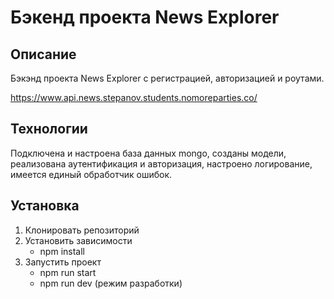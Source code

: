 # Бэкенд проекта News Explorer

## Описание
Бэкэнд проекта News Explorer с регистрацией, авторизацией и роутами.

https://www.api.news.stepanov.students.nomoreparties.co/

## Технологии
Подключена и настроена база данных mongo, созданы модели, реализована аутентификация и авторизация, настроено логирование, имеется единый обработчик ошибок.
## Установка 
1. Клонировать репозиторий
2. Установить зависимости
    + npm install
3. Запустить проект 
    + npm run start
    + npm run dev (режим разработки)
